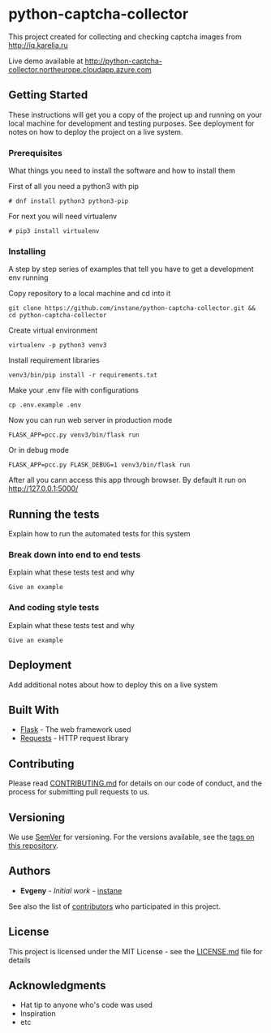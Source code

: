 # python-captcha-collector

This project created for collecting and checking captcha images from http://iq.karelia.ru 

Live demo available at http://python-captcha-collector.northeurope.cloudapp.azure.com

## Getting Started

These instructions will get you a copy of the project up and running on your local machine for development and testing purposes. See deployment for notes on how to deploy the project on a live system.

### Prerequisites

What things you need to install the software and how to install them

First of all you need a python3 with pip

```
# dnf install python3 python3-pip
```

For next you will need virtualenv

```
# pip3 install virtualenv
```

### Installing

A step by step series of examples that tell you have to get a development env running

Copy repository to a local machine and cd into it

```
git clone https://github.com/instane/python-captcha-collector.git && cd python-captcha-collector
```

Create virtual environment

```
virtualenv -p python3 venv3
```

Install requirement libraries

```
venv3/bin/pip install -r requirements.txt
```

Make your .env file with configurations

```
cp .env.example .env
```

Now you can run web server in production mode

```
FLASK_APP=pcc.py venv3/bin/flask run
```

Or in debug mode

```
FLASK_APP=pcc.py FLASK_DEBUG=1 venv3/bin/flask run
```

After all you cann access this app through browser. By default it run on http://127.0.0.1:5000/ 

## Running the tests

Explain how to run the automated tests for this system

### Break down into end to end tests

Explain what these tests test and why

```
Give an example
```

### And coding style tests

Explain what these tests test and why

```
Give an example
```

## Deployment

Add additional notes about how to deploy this on a live system

## Built With

* [Flask](http://flask.pocoo.org/) - The web framework used
* [Requests](http://docs.python-requests.org/en/master/) - HTTP request library

## Contributing

Please read [CONTRIBUTING.md](CONTRIBUTING.md) for details on our code of conduct, and the process for submitting pull requests to us.

## Versioning

We use [SemVer](http://semver.org/) for versioning. For the versions available, see the [tags on this repository](https://github.com/instane/python-captcha-collector/tags). 

## Authors

* **Evgeny** - *Initial work* - [instane](https://github.com/instane)

See also the list of [contributors](https://github.com/your/project/contributors) who participated in this project.

## License

This project is licensed under the MIT License - see the [LICENSE.md](LICENSE.md) file for details

## Acknowledgments

* Hat tip to anyone who's code was used
* Inspiration
* etc

